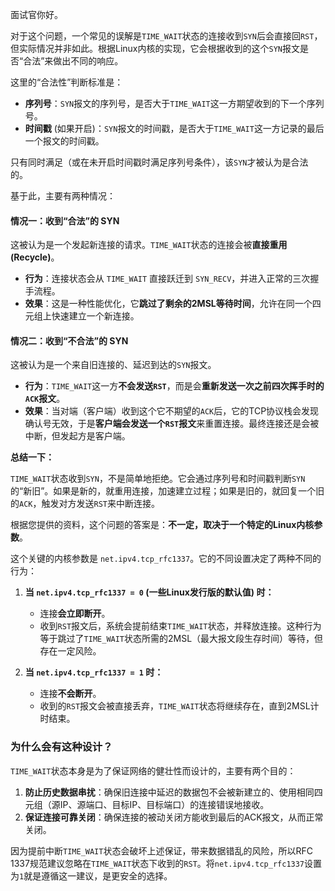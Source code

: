 
面试官你好。

对于这个问题，一个常见的误解是`TIME_WAIT`状态的连接收到`SYN`后会直接回`RST`，但实际情况并非如此。根据Linux内核的实现，它会根据收到的这个`SYN`报文是否“合法”来做出不同的响应。

这里的“合法性”判断标准是：
* **序列号**：`SYN`报文的序列号，是否大于`TIME_WAIT`这一方期望收到的下一个序列号。
* **时间戳** (如果开启)：`SYN`报文的时间戳，是否大于`TIME_WAIT`这一方记录的最后一个报文的时间戳。

只有同时满足（或在未开启时间戳时满足序列号条件），该`SYN`才被认为是合法的。

基于此，主要有两种情况：

#### **情况一：收到“合法”的 SYN**

这被认为是一个发起新连接的请求。`TIME_WAIT`状态的连接会被**直接重用(Recycle)**。

* **行为**：连接状态会从 `TIME_WAIT` 直接跃迁到 `SYN_RECV`，并进入正常的三次握手流程。
* **效果**：这是一种性能优化，它**跳过了剩余的2MSL等待时间**，允许在同一个四元组上快速建立一个新连接。

#### **情况二：收到“不合法”的 SYN**

这被认为是一个来自旧连接的、延迟到达的`SYN`报文。

* **行为**：`TIME_WAIT`这一方**不会发送`RST`**，而是会**重新发送一次之前四次挥手时的`ACK`报文**。
* **效果**：当对端（客户端）收到这个它不期望的`ACK`后，它的TCP协议栈会发现确认号无效，于是**客户端会发送一个`RST`报文**来重置连接。最终连接还是会被中断，但发起方是客户端。

**总结一下：**

`TIME_WAIT`状态收到`SYN`，不是简单地拒绝。它会通过序列号和时间戳判断`SYN`的“新旧”。如果是新的，就重用连接，加速建立过程；如果是旧的，就回复一个旧的`ACK`，触发对方发送`RST`来中断连接。



根据您提供的资料，这个问题的答案是：**不一定，取决于一个特定的Linux内核参数**。

这个关键的内核参数是 `net.ipv4.tcp_rfc1337`。它的不同设置决定了两种不同的行为：

1.  **当 `net.ipv4.tcp_rfc1337 = 0` (一些Linux发行版的默认值) 时：**
    * 连接**会立即断开**。
    * 收到`RST`报文后，系统会提前结束`TIME_WAIT`状态，并释放连接。这种行为等于跳过了`TIME_WAIT`状态所需的2MSL（最大报文段生存时间）等待，但存在一定风险。

2.  **当 `net.ipv4.tcp_rfc1337 = 1` 时：**
    * 连接**不会断开**。
    * 收到的`RST`报文会被直接丢弃，`TIME_WAIT`状态将继续存在，直到2MSL计时结束。

### 为什么会有这种设计？

`TIME_WAIT`状态本身是为了保证网络的健壮性而设计的，主要有两个目的：
1.  **防止历史数据串扰**：确保旧连接中延迟的数据包不会被新建立的、使用相同四元组（源IP、源端口、目标IP、目标端口）的连接错误地接收。
2.  **保证连接可靠关闭**：确保连接的被动关闭方能收到最后的ACK报文，从而正常关闭。

因为提前中断`TIME_WAIT`状态会破坏上述保证，带来数据错乱的风险，所以RFC 1337规范建议忽略在`TIME_WAIT`状态下收到的`RST`。将`net.ipv4.tcp_rfc1337`设置为`1`就是遵循这一建议，是更安全的选择。